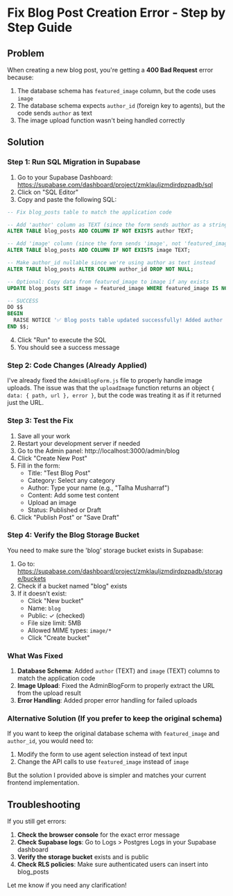 # Fix Blog Post Creation Error - Step by Step Guide

## Problem
When creating a new blog post, you're getting a **400 Bad Request** error because:
1. The database schema has `featured_image` column, but the code uses `image`
2. The database schema expects `author_id` (foreign key to agents), but the code sends `author` as text
3. The image upload function wasn't being handled correctly

## Solution

### Step 1: Run SQL Migration in Supabase

1. Go to your Supabase Dashboard: https://supabase.com/dashboard/project/zmklauljzmdirdpzpadb/sql
2. Click on "SQL Editor"
3. Copy and paste the following SQL:

```sql
-- Fix blog_posts table to match the application code

-- Add 'author' column as TEXT (since the form sends author as a string)
ALTER TABLE blog_posts ADD COLUMN IF NOT EXISTS author TEXT;

-- Add 'image' column (since the form sends 'image', not 'featured_image')
ALTER TABLE blog_posts ADD COLUMN IF NOT EXISTS image TEXT;

-- Make author_id nullable since we're using author as text instead
ALTER TABLE blog_posts ALTER COLUMN author_id DROP NOT NULL;

-- Optional: Copy data from featured_image to image if any exists
UPDATE blog_posts SET image = featured_image WHERE featured_image IS NOT NULL AND image IS NULL;

-- SUCCESS
DO $$
BEGIN
  RAISE NOTICE '✅ Blog posts table updated successfully! Added author and image columns.';
END $$;
```

4. Click "Run" to execute the SQL
5. You should see a success message

### Step 2: Code Changes (Already Applied)

I've already fixed the `AdminBlogForm.js` file to properly handle image uploads. The issue was that the `uploadImage` function returns an object `{ data: { path, url }, error }`, but the code was treating it as if it returned just the URL.

### Step 3: Test the Fix

1. Save all your work
2. Restart your development server if needed
3. Go to the Admin panel: http://localhost:3000/admin/blog
4. Click "Create New Post"
5. Fill in the form:
   - Title: "Test Blog Post"
   - Category: Select any category
   - Author: Type your name (e.g., "Talha Musharraf")
   - Content: Add some test content
   - Upload an image
   - Status: Published or Draft
6. Click "Publish Post" or "Save Draft"

### Step 4: Verify the Blog Storage Bucket

You need to make sure the 'blog' storage bucket exists in Supabase:

1. Go to: https://supabase.com/dashboard/project/zmklauljzmdirdpzpadb/storage/buckets
2. Check if a bucket named "blog" exists
3. If it doesn't exist:
   - Click "New bucket"
   - Name: `blog`
   - Public: ✓ (checked)
   - File size limit: 5MB
   - Allowed MIME types: `image/*`
   - Click "Create bucket"

### What Was Fixed

1. **Database Schema**: Added `author` (TEXT) and `image` (TEXT) columns to match the application code
2. **Image Upload**: Fixed the AdminBlogForm to properly extract the URL from the upload result
3. **Error Handling**: Added proper error handling for failed uploads

### Alternative Solution (If you prefer to keep the original schema)

If you want to keep the original database schema with `featured_image` and `author_id`, you would need to:

1. Modify the form to use agent selection instead of text input
2. Change the API calls to use `featured_image` instead of `image`

But the solution I provided above is simpler and matches your current frontend implementation.

## Troubleshooting

If you still get errors:

1. **Check the browser console** for the exact error message
2. **Check Supabase logs**: Go to Logs > Postgres Logs in your Supabase dashboard
3. **Verify the storage bucket** exists and is public
4. **Check RLS policies**: Make sure authenticated users can insert into blog_posts

Let me know if you need any clarification!
